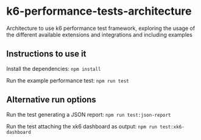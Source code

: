 # k6-performance-tests-architecture
Architecture to use k6 performance test framework, exploring the usage of the different available extensions and integrations and including examples

## Instructions to use it

Install the dependencies: ```npm install```

Run the example performance test: ```npm run test```

## Alternative run options

Run the test generating a JSON report: ```npm run test:json-report```

Run the test attaching the xk6 dashboard as output: ```npm run test:xk6-dashboard```
